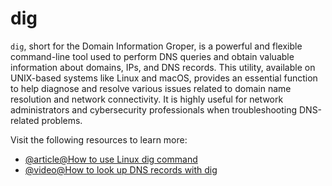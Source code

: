 # dig

`dig`, short for the Domain Information Groper, is a powerful and flexible command-line tool used to perform DNS queries and obtain valuable information about domains, IPs, and DNS records. This utility, available on UNIX-based systems like Linux and macOS, provides an essential function to help diagnose and resolve various issues related to domain name resolution and network connectivity. It is highly useful for network administrators and cybersecurity professionals when troubleshooting DNS-related problems.

Visit the following resources to learn more:

- [@article@How to use Linux dig command](https://www.google.com/search?client=firefox-b-d&q=linux+dig+command)
- [@video@How to look up DNS records with dig](https://www.youtube.com/watch?v=3AOKomsmeUY)